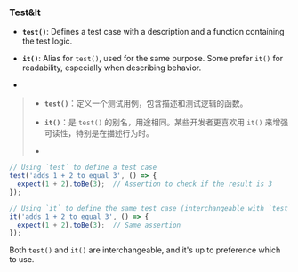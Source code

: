 ### Test&It

- **`test()`**: Defines a test case with a description and a function containing the test logic.

- **`it()`**: Alias for `test()`, used for the same purpose. Some prefer `it()` for readability, especially when describing behavior.

- <audio src="../../../../Downloads/-  `test ` _ De.mp3"></audio>

> - **`test()`**：定义一个测试用例，包含描述和测试逻辑的函数。
>
> - **`it()`**：是 `test()` 的别名，用途相同。某些开发者更喜欢用 `it()` 来增强可读性，特别是在描述行为时。
>
> - <audio src="../../../../Downloads/- `test()`：定义一个.mp3"></audio>

```js
// Using `test` to define a test case
test('adds 1 + 2 to equal 3', () => {
  expect(1 + 2).toBe(3);  // Assertion to check if the result is 3
});

// Using `it` to define the same test case (interchangeable with `test`)
it('adds 1 + 2 to equal 3', () => {
  expect(1 + 2).toBe(3);  // Same assertion
});
```

<audio src="../../../../Downloads/这段代码展示了在 Jest 中.mp3"></audio>

Both `test()` and `it()` are interchangeable, and it's up to preference which to use.